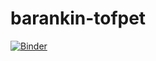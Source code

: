 # barankin-tofpet

[![Binder](https://mybinder.org/badge_logo.svg)](https://mybinder.org/v2/gh/gschramm/barankin-tofpet/main?labpath=barankin.ipynb)